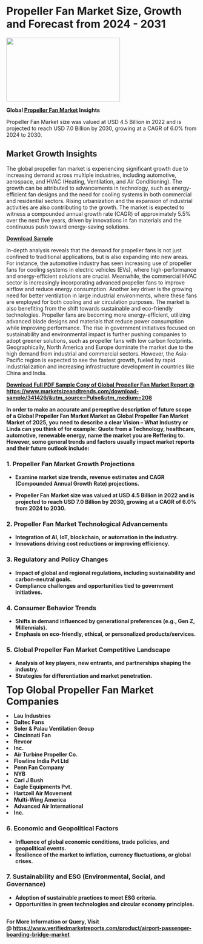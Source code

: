 <H1>Propeller Fan Market Size, Growth and Forecast from 2024 - 2031</H1><img class="aligncenter size-medium wp-image-584254" src="https://thirdeyenews.in/wp-content/uploads/2024/09/Global-Market-Research-300x168.jpeg" alt="" width="300" height="168" /><p><strong>Global&nbsp;<a href="https://www.marketsizeandtrends.com/download-sample/341426/&amp;utm_source=Pulse&amp;utm_medium=208">Propeller Fan Market</a> Insights</strong></p><p>Propeller Fan Market size was valued at USD 4.5 Billion in 2022 and is projected to reach USD 7.0 Billion by 2030, growing at a CAGR of 6.0% from 2024 to 2030.</p><p><h2>Market Growth Insights</h2> <p>The global propeller fan market is experiencing significant growth due to increasing demand across multiple industries, including automotive, aerospace, and HVAC (Heating, Ventilation, and Air Conditioning). The growth can be attributed to advancements in technology, such as energy-efficient fan designs and the need for cooling systems in both commercial and residential sectors. Rising urbanization and the expansion of industrial activities are also contributing to the growth. The market is expected to witness a compounded annual growth rate (CAGR) of approximately 5.5% over the next five years, driven by innovations in fan materials and the continuous push toward energy-saving solutions.</p> <p><strong><a href="#">Download Sample</a></strong></p> <p>In-depth analysis reveals that the demand for propeller fans is not just confined to traditional applications, but is also expanding into new areas. For instance, the automotive industry has seen increasing use of propeller fans for cooling systems in electric vehicles (EVs), where high-performance and energy-efficient solutions are crucial. Meanwhile, the commercial HVAC sector is increasingly incorporating advanced propeller fans to improve airflow and reduce energy consumption. Another key driver is the growing need for better ventilation in large industrial environments, where these fans are employed for both cooling and air circulation purposes. The market is also benefiting from the shift towards sustainable and eco-friendly technologies. Propeller fans are becoming more energy-efficient, utilizing advanced blade designs and materials that reduce power consumption while improving performance. The rise in government initiatives focused on sustainability and environmental impact is further pushing companies to adopt greener solutions, such as propeller fans with low carbon footprints. Geographically, North America and Europe dominate the market due to the high demand from industrial and commercial sectors. However, the Asia-Pacific region is expected to see the fastest growth, fueled by rapid industrialization and increasing infrastructure development in countries like China and India.</p> <p><strong><a href="#"></p><p><span class=""><strong>Download Full PDF Sample Copy of Global Propeller Fan Market Report</strong> @ <a href="https://www.marketsizeandtrends.com/download-sample/341426/&amp;utm_source=Pulse&amp;utm_medium=208" target="_blank">https://www.marketsizeandtrends.com/download-sample/341426/&amp;utm_source=Pulse&amp;utm_medium=208</a></span></p><p>In order to make an accurate and perceptive description of future scope of a Global&nbsp;Propeller Fan Market Market as Global&nbsp;Propeller Fan Market Market of 2025, you need to describe a clear Vision &ndash; What Industry or Linda can you think of for example: Quote from a Technology, healthcare, automotive, renewable energy, name the market you are Reffering to. However, some general trends and factors usually impact market reports and their future outlook include:</p><h3>1.&nbsp;<strong>Propeller Fan Market Growth Projections</strong></h3><ul><li>Examine market size trends, revenue estimates and CAGR (Compounded Annual Growth Rate) projections.</li><li><p>Propeller Fan Market size was valued at USD 4.5 Billion in 2022 and is projected to reach USD 7.0 Billion by 2030, growing at a CAGR of 6.0% from 2024 to 2030.</p></li></ul><h3>2.&nbsp;<strong>Propeller Fan Market Technological Advancements</strong></h3><ul><li>Integration of AI, IoT, blockchain, or automation in the industry.</li><li>Innovations driving cost reductions or improving efficiency.</li></ul><h3>3.&nbsp;<strong>Regulatory and Policy Changes</strong></h3><ul><li>Impact of global and regional regulations, including sustainability and carbon-neutral goals.</li><li>Compliance challenges and opportunities tied to government initiatives.</li></ul><h3>4.&nbsp;<strong>Consumer Behavior Trends</strong></h3><ul><li>Shifts in demand influenced by generational preferences (e.g., Gen Z, Millennials).</li><li>Emphasis on eco-friendly, ethical, or personalized products/services.</li></ul><h3>5.&nbsp;<strong>Global Propeller Fan Market Competitive Landscape</strong></h3><ul><li>Analysis of key players, new entrants, and partnerships shaping the industry.</li><li>Strategies for differentiation and market penetration.</li></ul><p data-pm-slice="1 1 []"><span style="color: inherit; font-family: inherit; font-size: 25px;">Top Global Propeller Fan Market Companies</span></p><div class="" data-test-id=""><p><li>Lau Industries</li><li> Daltec Fans</li><li> Soler & Palau Ventilation Group</li><li> Cincinnati Fan</li><li> Revcor</li><li> Inc.</li><li> Air Turbine Propeller Co.</li><li> Flowline India Pvt Ltd</li><li> Penn Fan Company</li><li> NYB</li><li> Carl J Bush</li><li> Eagle Equipments Pvt.</li><li> Hartzell Air Movement</li><li> Multi-Wing America</li><li> Advanced Air International</li><li> Inc.</li></p></div><h3>6.&nbsp;<strong>Economic and Geopolitical Factors</strong></h3><ul><li>Influence of global economic conditions, trade policies, and geopolitical events.</li><li>Resilience of the market to inflation, currency fluctuations, or global crises.</li></ul><h3>7.&nbsp;<strong>Sustainability and ESG (Environmental, Social, and Governance)</strong></h3><ul><li>Adoption of sustainable practices to meet ESG criteria.</li><li>Opportunities in green technologies and circular economy principles.</li></ul><h2><strong style="font-size: 14px;">For More Information or Query, Visit @&nbsp;</strong><a style="background-color: #ffffff; font-size: 14px;" href="https://www.marketsizeandtrends.com/report/propeller-fan-market/" target="_blank">https://www.verifiedmarketreports.com/product/airport-passenger-boarding-bridge-market</a></h2>
